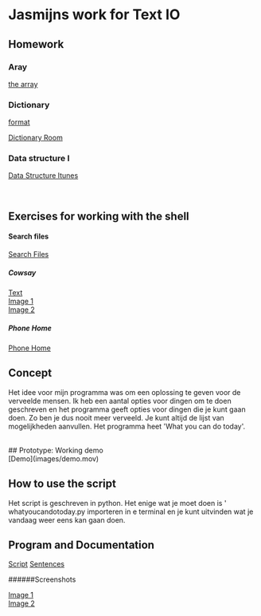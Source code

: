 # Jasmijns work for Text IO

## Homework 
### Aray 
[the array](lists/arraycourses)

### Dictionary 
[format](lists/formatroom.py)

[Dictionary Room](lists/room_file.py)

### Data structure I 
[Data Structure Itunes](lists/itunes.pv)

<br>

## Exercises for working with the shell

#### Search files
[Search Files](lists/searchfiles.rtf)
##### Cowsay 
[Text](lists/cowsay.rtf)<br>
[Image 1](images/im3.pmg)<br>
[Image 2](images/im4.png)

##### Phone Home
[Phone Home](lists/phonehome.rtf)
<br>
## Concept
Het idee voor mijn programma was om een oplossing te geven voor de verveelde mensen. Ik heb een aantal opties voor dingen om te doen geschreven en het programma geeft opties voor dingen die je kunt gaan doen. Zo ben je dus nooit meer verveeld. Je kunt altijd de lijst van mogelijkheden aanvullen. Het programma heet 'What you can do today'.

<br>
## Prototype: Working demo 
<br>
[Demo](images/demo.mov)

## How to use the script

Het script is geschreven in python. Het enige wat je moet doen is ' whatyoucandotoday.py importeren in e terminal en je kunt uitvinden wat je vandaag weer eens kan gaan doen.

## Program and Documentation 

[Script](tool/whatyoucandotoday.py)
[Sentences](tool/ideas.py)

######Screenshots

[Image 1](images/im1.png)<br>
[Image 2](images/im2.png)

